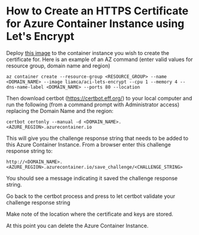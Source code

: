 # How to Create an HTTPS Certificate for Azure Container Instance using Let's Encrypt

Deploy [this image](https://hub.docker.com/repository/docker/liamca/aci-lets-encrypt/general) to the container instance you wish to create the certificate for. Here is an example of an AZ command (enter valid values for resource group, domain name and region)

```
az container create --resource-group <RESOURCE_GROUP> --name <DOMAIN_NAME> --image liamca/aci-lets-encrypt --cpu 1 --memory 4 --dns-name-label <DOMAIN_NAME> --ports 80 --location
```

Then download certbot (https://certbot.eff.org/) to your local computer and run the following (from a command prompt with Administrator access) replacing the Domain Name and the region:

```
certbot certonly --manual -d <DOMAIN_NAME>.<AZURE_REGION>.azurecontainer.io
```

This will give you the challenge response string that needs to be added to this Azure Container Instance. From a browser enter this challenge response string to: 

```
http://<DOMAIN_NAME>.<AZURE_REGION>.azurecontainer.io/save_challenge/<CHALLENGE_STRING>
```

You should see a message indicating it saved the challenge response string.

Go back to the certbot process and press <ENTER> to let certbot validate your challenge response string

Make note of the location where the certificate and keys are stored.

At this point you can delete the Azure Container Instance.
